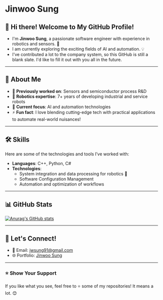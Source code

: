 # Jinwoo Sung

## 👋 Hi there! Welcome to My GitHub Profile!  

- I'm **Jinwoo Sung**, a passionate software engineer with experience in robotics and sensors. 🤖  
- I am currently exploring the exciting fields of AI and automation. 💡  
- I've contributed a lot to the company system, so this GitHub is still a blank slate. I'd like to fill it out with you all in the future.  

---

## 🌟 About Me  

- 🔭 **Previously worked on**: Sensors and semiconductor process R&D  
- 🤖 **Robotics expertise**: 7+ years of developing industrial and service robots  
- 🌱 **Current focus**: AI and automation technologies  
- ⚡ **Fun fact**: I love blending cutting-edge tech with practical applications to automate real-world nuisances!  

---

## 🛠️ Skills  

Here are some of the technologies and tools I’ve worked with:  

- **Languages**: C++, Python, C#  
- **Technologies**:  
  - System integration and data processing for robotics 🤖  
  - Software Configuration Management  
  - Automation and optimization of workflows  

---

## 📊 GitHub Stats  

[![Anurag's GitHub stats](https://github-readme-stats.vercel.app/api?username=jwsung91)](https://github.com/anuraghazra/github-readme-stats)  

---

## 💬 Let's Connect!  

- 📧 Email: jwsung91@gmail.com  
- 🌐 Portfolio: [Jinwoo Sung](https://jwsung91.github.io)  

---

### ⭐ Show Your Support  

If you like what you see, feel free to ⭐ some of my repositories! It means a lot. 😊  
